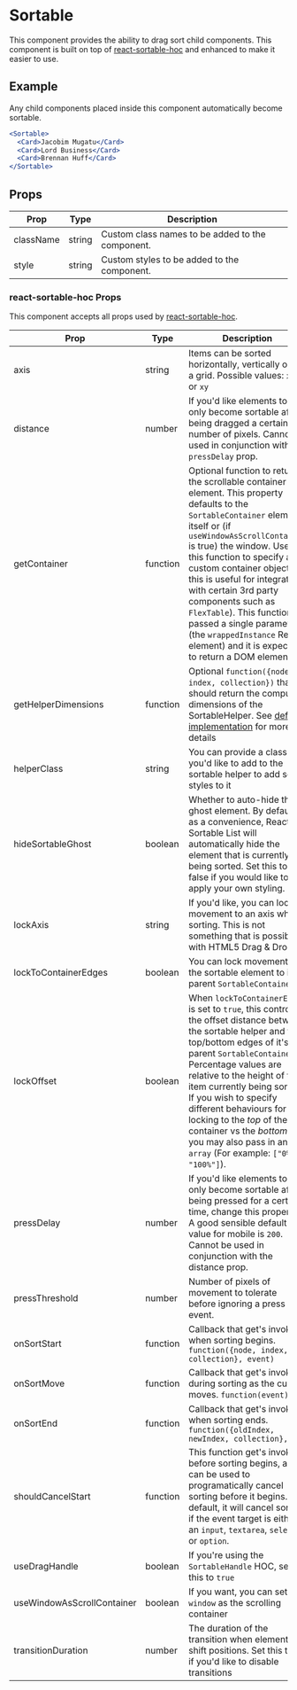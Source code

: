 # Sortable

This component provides the ability to drag sort child components. This component is built on top of [react-sortable-hoc](https://github.com/clauderic/react-sortable-hoc) and enhanced to make it easier to use.


## Example

Any child components placed inside this component automatically become sortable.

```jsx
<Sortable>
  <Card>Jacobim Mugatu</Card>
  <Card>Lord Business</Card>
  <Card>Brennan Huff</Card>
</Sortable>
```


## Props

| Prop | Type | Description |
| --- | --- | --- |
| className | string | Custom class names to be added to the component. |
| style | string | Custom styles to be added to the component. |


### react-sortable-hoc Props

This component accepts all props used by [react-sortable-hoc](https://github.com/clauderic/react-sortable-hoc).

| Prop | Type | Description |
| --- | --- | --- |
| axis | string | Items can be sorted horizontally, vertically or in a grid. Possible values: `x`, `y` or `xy` |
| distance | number | If you'd like elements to only become sortable after being dragged a certain number of pixels. Cannot be used in conjunction with the `pressDelay` prop. |
| getContainer | function | Optional function to return the scrollable container element. This property defaults to the `SortableContainer` element itself or (if `useWindowAsScrollContainer` is true) the window. Use this function to specify a custom container object (eg this is useful for integrating with certain 3rd party components such as `FlexTable`). This function is passed a single parameter (the `wrappedInstance` React element) and it is expected to return a DOM element. |
| getHelperDimensions | function | Optional `function({node, index, collection})` that should return the computed dimensions of the SortableHelper. See [default implementation](https://github.com/clauderic/react-sortable-hoc/blob/master/src/SortableContainer/index.js#L58) for more details |
| helperClass | string | You can provide a class you'd like to add to the sortable helper to add some styles to it |
| hideSortableGhost | boolean | Whether to auto-hide the ghost element. By default, as a convenience, React Sortable List will automatically hide the element that is currently being sorted. Set this to false if you would like to apply your own styling. |
| lockAxis | string | If you'd like, you can lock movement to an axis while sorting. This is not something that is possible with HTML5 Drag & Drop |
| lockToContainerEdges | boolean | You can lock movement of the sortable element to it's parent `SortableContainer` |
| lockOffset | boolean | When `lockToContainerEdges` is set to `true`, this controls the offset distance between the sortable helper and the top/bottom edges of it's parent `SortableContainer`. Percentage values are relative to the height of the item currently being sorted. If you wish to specify different behaviours for locking to the *top* of the container vs the *bottom*, you may also pass in an `array` (For example: `["0%", "100%"]`). |
| pressDelay | number | If you'd like elements to only become sortable after being pressed for a certain time, change this property. A good sensible default value for mobile is `200`. Cannot be used in conjunction with the distance prop. |
| pressThreshold | number | Number of pixels of movement to tolerate before ignoring a press event. |
| onSortStart | function | Callback that get's invoked when sorting begins. `function({node, index, collection}, event)` |
| onSortMove | function | Callback that get's invoked during sorting as the cursor moves. `function(event)` |
| onSortEnd | function | Callback that get's invoked when sorting ends. `function({oldIndex, newIndex, collection}, e)` |
| shouldCancelStart | function | This function get's invoked before sorting begins, and can be used to programatically cancel sorting before it begins. By default, it will cancel sorting if the event target is either an `input`, `textarea`, `select` or `option`. |
| useDragHandle | boolean | If you're using the `SortableHandle` HOC, set this to `true` |
| useWindowAsScrollContainer | boolean | If you want, you can set the `window` as the scrolling container |
| transitionDuration | number | The duration of the transition when elements shift positions. Set this to `0` if you'd like to disable transitions |
